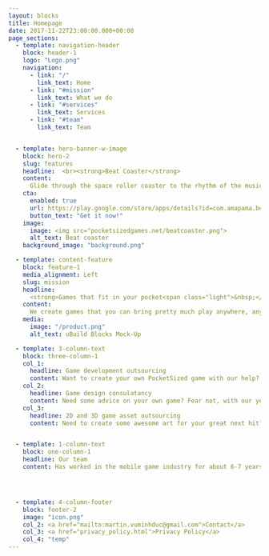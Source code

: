 ```yaml
---
layout: blocks
title: Homepage
date: 2017-11-22T23:00:00.000+00:00
page_sections:
  - template: navigation-header
    block: header-1
    logo: "Logo.png"
    navigation:
      - link: "/"
        link_text: Home
      - link: "#mission"
        link_text: What we do
      - link: "#services"
        link_text: Services
      - link: "#team"
        link_text: Team


  - template: hero-banner-w-image
    block: hero-2
    slug: features
    headline:  <br><strong>Beat Coaster</strong>
    content:
      Glide through the space roller coaster to the rhythm of the music. A thrilling experience.
    cta:
      enabled: true
      url: https://play.google.com/store/apps/details?id=com.amapama.beatcoasterv3
      button_text: "Get it now!"
    image:
      image: <img src="pocketsizedgames.net/beatcoaster.png">
      alt_text: Beat coaster
    background_image: "background.png"

  - template: content-feature
    block: feature-1
    media_alignment: Left
    slug: mission
    headline:
      <strong>Games that fit in your pocket<span class="light">&nbsp;</span></strong>
    content:
      We create games that you can bring pretty much play anywhere, anytime on your favorite smart phone and smart watch.
    media:
      image: "/product.png"
      alt_text: uBuild Blocks Mock-Up

  - template: 3-column-text
    block: three-column-1
    col_1: 
      headline: Game development outsourcing
      content: Want to create your own PocketSized game with our help? Fear not. We can help you create your own mobile or watch game at a minimal cost.
    col_2: 
      headline: Game design consulatancy
      content: Need some advice on your own game? Fear not, with our years of experience we can prodive you with help you never knew you needed.
    col_3: 
      headline: 2D and 3D game asset outsourcing
      content: Need to create some awesome art for your great next hit? Of course we can help you with that.


  - template: 1-column-text
    block: one-column-1
    headline: Our team
    content: Has worked in the mobile game industry for about 6-7 years now, having worked on dozens of games, ranging from hypercasual up to hardcore games.




  - template: 4-column-footer
    block: footer-2
    image: "icon.png"
    col_2: <a href="mailto:martin.vuminhduc@gmail.com">Contact</a>
    col_3: <a href="privacy_policy.html">Privacy Policy</a>
    col_4: "temp"
---
```

